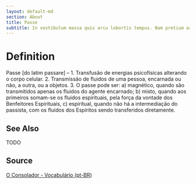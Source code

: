 ```yaml
---
layout: default-md
section: About
title: Passe
subtitle: In vestibulum massa quis arcu lobortis tempus. Nam pretium arcu in odio vulputate luctus.
---
```


# Definition
Passe [do latim passare] – 1. Transfusão de energias psicofísicas alterando o corpo celular. 2. Transmissão de fluidos de uma pessoa, encarnada ou não, a outra, ou a objetos. 3. O passe pode ser: a) magnético, quando são transmitidos apenas os fluidos do agente encarnado; b) misto, quando aos primeiros somam-se os fluidos espirituais, pela força da vontade dos Benfeitores Espirituais, c) espiritual, quando não há a intermediação do passista, com os fluidos dos Espíritos sendo transferidos diretamente.


## See Also
TODO

## Source
[O Consolador - Vocabulário (pt-BR)](http://www.oconsolador.com.br/linkfixo/vocabulario/principal.html)
